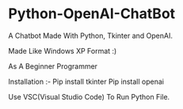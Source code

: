 # Python-OpenAI-ChatBot

A Chatbot Made With Python, Tkinter and OpenAI.

Made Like Windows XP Format :)

As A Beginner Programmer

Installation :- 
Pip install tkinter 
Pip install openai  

Use VSC(Visual Studio Code) To Run Python File.
